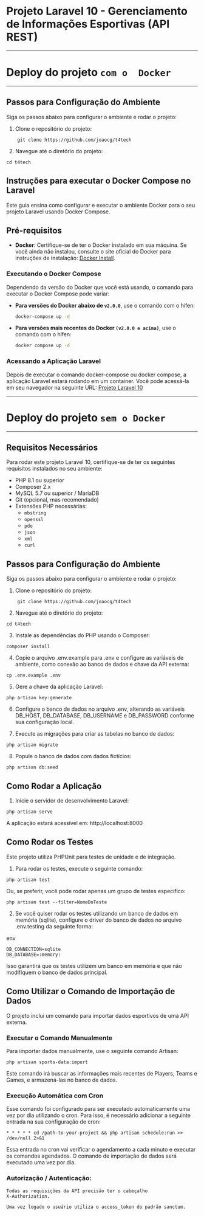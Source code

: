 # Projeto Laravel 10 - Gerenciamento de Informações Esportivas (API REST)

---------------------------------------
# Deploy do projeto ```` com o  Docker ````

---------------------------------------
## Passos para Configuração do Ambiente

Siga os passos abaixo para configurar o ambiente e rodar o projeto:

1. Clone o repositório do projeto:

````
    git clone https://github.com/joaocg/t4tech
````

2. Navegue até o diretório do projeto:

````
cd t4tech
````
## Instruções para executar o Docker Compose no Laravel

Este guia ensina como configurar e executar o ambiente Docker para o seu projeto Laravel usando Docker Compose.

## Pré-requisitos

- **Docker**: Certifique-se de ter o Docker instalado em sua máquina. Se você ainda não instalou, consulte o site oficial do Docker para instruções de instalação: [Docker Install](https://docs.docker.com/get-docker/).

### Executando o Docker Compose

Dependendo da versão do Docker que você está usando, o comando para executar o Docker Compose pode variar:

- **Para versões do Docker abaixo de `v2.0.0`**, use o comando com o hífen:

  ```bash
  docker-compose up -d

- **Para versões mais recentes do Docker `(v2.0.0 e acima)`**, use o comando com o hífen:

  ```bash
  docker compose up -d

### Acessando a Aplicação Laravel
Depois de executar o comando docker-compose ou docker compose, a aplicação Laravel estará rodando em um container. Você pode acessá-la em seu navegador na seguinte URL:
[Projeto Laravel 10](http://localhost:8000/)

---------------------------------------
# Deploy do projeto ```` sem o Docker ````

---------------------------------------
## Requisitos Necessários

Para rodar este projeto Laravel 10, certifique-se de ter os seguintes requisitos instalados no seu ambiente:

- PHP 8.1 ou superior
- Composer 2.x
- MySQL 5.7 ou superior / MariaDB
- Git (opcional, mas recomendado)
- Extensões PHP necessárias:
  - `mbstring`
  - `openssl`
  - `pdo`
  - `json`
  - `xml`
  - `curl`

## Passos para Configuração do Ambiente

Siga os passos abaixo para configurar o ambiente e rodar o projeto:

1. Clone o repositório do projeto:

````
    git clone https://github.com/joaocg/t4tech
````

2. Navegue até o diretório do projeto:

````
cd t4tech
````

3. Instale as dependências do PHP usando o Composer:

````
composer install
````

4. Copie o arquivo .env.example para .env e configure as variáveis de ambiente, como conexão ao banco de dados e chave da API externa:

````
cp .env.example .env
````

5. Gere a chave da aplicação Laravel:

````
php artisan key:generate
````

6. Configure o banco de dados no arquivo .env, alterando as variáveis DB_HOST, DB_DATABASE, DB_USERNAME e DB_PASSWORD conforme sua configuração local.

7. Execute as migrações para criar as tabelas no banco de dados:

````
php artisan migrate
````

8. Popule o banco de dados com dados fictícios:

````
php artisan db:seed
````

## Como Rodar a Aplicação
1. Inicie o servidor de desenvolvimento Laravel:

````
php artisan serve
````

A aplicação estará acessível em: http://localhost:8000

## Como Rodar os Testes
Este projeto utiliza PHPUnit para testes de unidade e de integração.

1. Para rodar os testes, execute o seguinte comando:

````
php artisan test
````

Ou, se preferir, você pode rodar apenas um grupo de testes específico:

````
php artisan test --filter=NomeDoTeste
````

2. Se você quiser rodar os testes utilizando um banco de dados em memória (sqlite), configure o driver do banco de dados no arquivo .env.testing da seguinte forma:

env
````
DB_CONNECTION=sqlite
DB_DATABASE=:memory:
````
Isso garantirá que os testes utilizem um banco em memória e que não modifiquem o banco de dados principal.

## Como Utilizar o Comando de Importação de Dados
O projeto inclui um comando para importar dados esportivos de uma API externa.

### Executar o Comando Manualmente
Para importar dados manualmente, use o seguinte comando Artisan:

````
php artisan sports-data:import
````
Este comando irá buscar as informações mais recentes de Players, Teams e Games, e armazená-las no banco de dados.

### Execução Automática com Cron
Esse comando foi configurado para ser executado automaticamente uma vez por dia utilizando o cron. Para isso, é necessário adicionar a seguinte entrada na sua configuração de cron:

````
* * * * * cd /path-to-your-project && php artisan schedule:run >> /dev/null 2>&1
````

Essa entrada no cron vai verificar o agendamento a cada minuto e executar os comandos agendados. O comando de importação de dados será executado uma vez por dia.



### Autorização / Autenticação:
````
Todas as requisições da API precisão ter o cabeçalho
X-Authorization. 
````
````
Uma vez logado o usuário utiliza o access_token do padrão sanctum.
````
